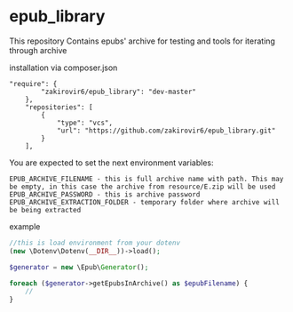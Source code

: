 # epub_library
This repository Contains epubs' archive for testing and tools for iterating through archive

installation via composer.json
```
"require": {
        "zakirovir6/epub_library": "dev-master"
    },
    "repositories": [
        {
            "type": "vcs",
            "url": "https://github.com/zakirovir6/epub_library.git"
        }
    ],
```

You are expected to set the next environment variables:

```
EPUB_ARCHIVE_FILENAME - this is full archive name with path. This may be empty, in this case the archive from resource/E.zip will be used
EPUB_ARCHIVE_PASSWORD - this is archive password
EPUB_ARCHIVE_EXTRACTION_FOLDER - temporary folder where archive will be being extracted
```

example
```php
//this is load environment from your dotenv
(new \Dotenv\Dotenv(__DIR__))->load();

$generator = new \Epub\Generator();

foreach ($generator->getEpubsInArchive() as $epubFilename) {
    //
}
```
